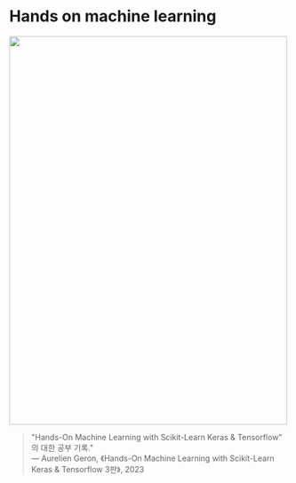 # Hands on machine learning
<img src="https://github.com/SeungMin2001/Hands-On_Machine-Learning_Study/blob/main/Images/hands_on_machinelearning_img.png"  width="500" height="700">

> "Hands-On Machine Learning with Scikit-Learn Keras & Tensorflow" 의 대한 공부 기록."  
> — Aurelien Geron, 《Hands-On Machine Learning with Scikit-Learn Keras & Tensorflow 3판》, 2023
